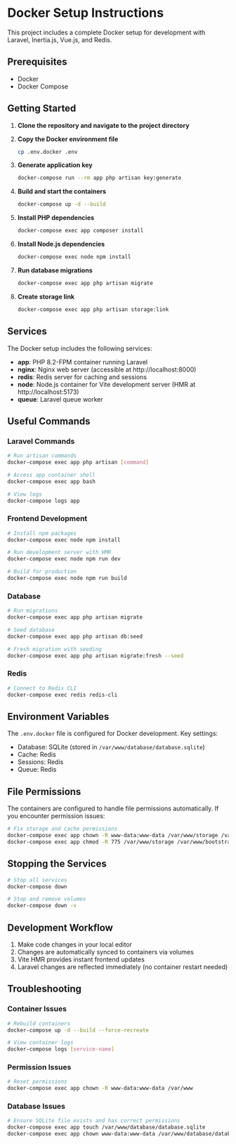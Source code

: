 # Docker Setup Instructions

This project includes a complete Docker setup for development with Laravel, Inertia.js, Vue.js, and Redis.

## Prerequisites

- Docker
- Docker Compose

## Getting Started

1. **Clone the repository and navigate to the project directory**

2. **Copy the Docker environment file**

    ```bash
    cp .env.docker .env
    ```

3. **Generate application key**

    ```bash
    docker-compose run --rm app php artisan key:generate
    ```

4. **Build and start the containers**

    ```bash
    docker-compose up -d --build
    ```

5. **Install PHP dependencies**

    ```bash
    docker-compose exec app composer install
    ```

6. **Install Node.js dependencies**

    ```bash
    docker-compose exec node npm install
    ```

7. **Run database migrations**

    ```bash
    docker-compose exec app php artisan migrate
    ```

8. **Create storage link**
    ```bash
    docker-compose exec app php artisan storage:link
    ```

## Services

The Docker setup includes the following services:

- **app**: PHP 8.2-FPM container running Laravel
- **nginx**: Nginx web server (accessible at http://localhost:8000)
- **redis**: Redis server for caching and sessions
- **node**: Node.js container for Vite development server (HMR at http://localhost:5173)
- **queue**: Laravel queue worker

## Useful Commands

### Laravel Commands

```bash
# Run artisan commands
docker-compose exec app php artisan [command]

# Access app container shell
docker-compose exec app bash

# View logs
docker-compose logs app
```

### Frontend Development

```bash
# Install npm packages
docker-compose exec node npm install

# Run development server with HMR
docker-compose exec node npm run dev

# Build for production
docker-compose exec node npm run build
```

### Database

```bash
# Run migrations
docker-compose exec app php artisan migrate

# Seed database
docker-compose exec app php artisan db:seed

# Fresh migration with seeding
docker-compose exec app php artisan migrate:fresh --seed
```

### Redis

```bash
# Connect to Redis CLI
docker-compose exec redis redis-cli
```

## Environment Variables

The `.env.docker` file is configured for Docker development. Key settings:

- Database: SQLite (stored in `/var/www/database/database.sqlite`)
- Cache: Redis
- Sessions: Redis
- Queue: Redis

## File Permissions

The containers are configured to handle file permissions automatically. If you encounter permission issues:

```bash
# Fix storage and cache permissions
docker-compose exec app chown -R www-data:www-data /var/www/storage /var/www/bootstrap/cache
docker-compose exec app chmod -R 775 /var/www/storage /var/www/bootstrap/cache
```

## Stopping the Services

```bash
# Stop all services
docker-compose down

# Stop and remove volumes
docker-compose down -v
```

## Development Workflow

1. Make code changes in your local editor
2. Changes are automatically synced to containers via volumes
3. Vite HMR provides instant frontend updates
4. Laravel changes are reflected immediately (no container restart needed)

## Troubleshooting

### Container Issues

```bash
# Rebuild containers
docker-compose up -d --build --force-recreate

# View container logs
docker-compose logs [service-name]
```

### Permission Issues

```bash
# Reset permissions
docker-compose exec app chown -R www-data:www-data /var/www
```

### Database Issues

```bash
# Ensure SQLite file exists and has correct permissions
docker-compose exec app touch /var/www/database/database.sqlite
docker-compose exec app chown www-data:www-data /var/www/database/database.sqlite
```

